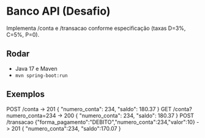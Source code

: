 # Banco API (Desafio)
Implementa /conta e /transacao conforme especificação (taxas D=3%, C=5%, P=0).

## Rodar
- Java 17 e Maven
- `mvn spring-boot:run`

## Exemplos
POST /conta  -> 201  { "numero_conta": 234, "saldo": 180.37 }
GET  /conta?numero_conta=234 -> 200 { "numero_conta": 234, "saldo": 180.37 }
POST /transacao {"forma_pagamento":"DEBITO","numero_conta":234,"valor":10} -> 201 { "numero_conta":234, "saldo":170.07 }
